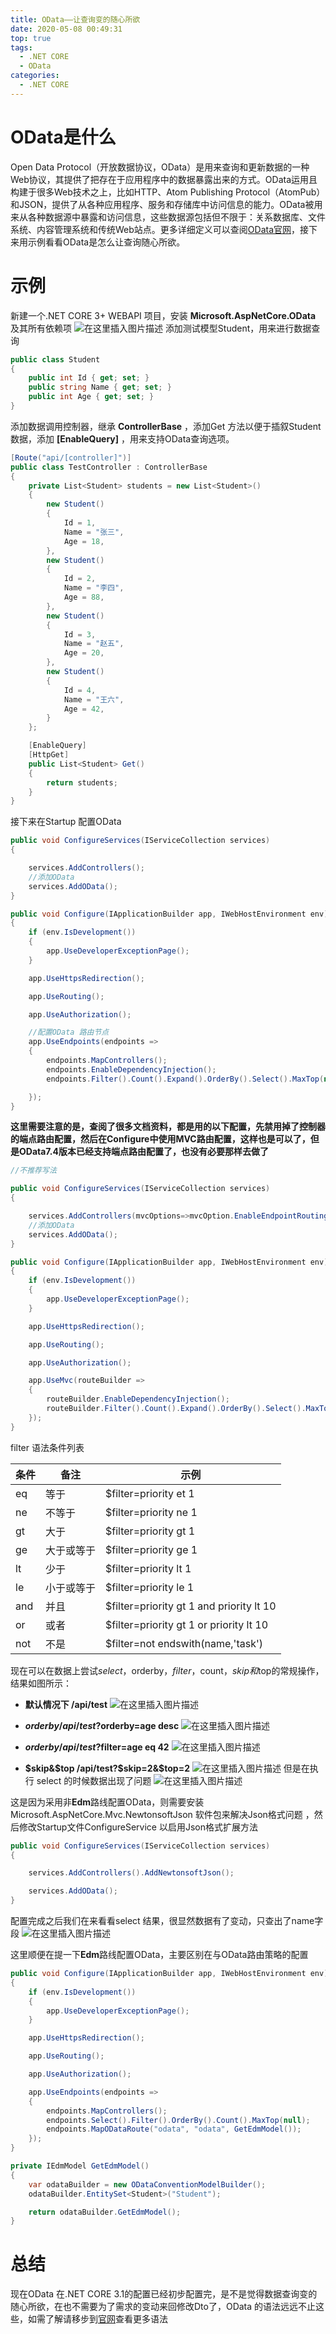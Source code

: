 ```yaml
---
title: OData——让查询变的随心所欲
date: 2020-05-08 00:49:31
top: true
tags:
  - .NET CORE
  - OData
categories:
  - .NET CORE
---
```


# OData是什么
Open Data Protocol（开放数据协议，OData）是用来查询和更新数据的一种Web协议，其提供了把存在于应用程序中的数据暴露出来的方式。OData运用且构建于很多Web技术之上，比如HTTP、Atom Publishing Protocol（AtomPub）和JSON，提供了从各种应用程序、服务和存储库中访问信息的能力。OData被用来从各种数据源中暴露和访问信息，这些数据源包括但不限于：关系数据库、文件系统、内容管理系统和传统Web站点。更多详细定义可以查阅[OData官网](https://www.odata.org/)，接下来用示例看看OData是怎么让查询随心所欲。

# 示例
新建一个.NET CORE 3+ WEBAPI 项目，安装 **Microsoft.AspNetCore.OData** 及其所有依赖项
![在这里插入图片描述](https://img-blog.csdnimg.cn/20200507231549791.png?x-oss-process=image/watermark,type_ZmFuZ3poZW5naGVpdGk,shadow_10,text_aHR0cHM6Ly9ibG9nLmNzZG4ubmV0L2R6MTgyMjgwMjc4NQ==,size_16,color_FFFFFF,t_70)
添加测试模型Student，用来进行数据查询

```csharp
public class Student
{
    public int Id { get; set; }
    public string Name { get; set; }
    public int Age { get; set; }
}
```

添加数据调用控制器，继承 **ControllerBase** ，添加Get 方法以便于插叙Student 数据，添加 **[EnableQuery]** ，用来支持OData查询选项。

```csharp
[Route("api/[controller]")]
public class TestController : ControllerBase
{
    private List<Student> students = new List<Student>()
    {
        new Student()
        {
            Id = 1,
            Name = "张三",
            Age = 18,
        },
        new Student()
        {
            Id = 2,
            Name = "李四",
            Age = 88,
        },
        new Student()
        {
            Id = 3,
            Name = "赵五",
            Age = 20,
        },
        new Student()
        {
            Id = 4,
            Name = "王六",
            Age = 42,
        }
    };

    [EnableQuery]
    [HttpGet]
    public List<Student> Get()
    {
        return students;
    }
}
```
接下来在Startup 配置OData

```csharp
public void ConfigureServices(IServiceCollection services)
{

    services.AddControllers();
    //添加OData
    services.AddOData();
}
```

```csharp
public void Configure(IApplicationBuilder app, IWebHostEnvironment env)
{
    if (env.IsDevelopment())
    {
        app.UseDeveloperExceptionPage();
    }

    app.UseHttpsRedirection();

    app.UseRouting();

    app.UseAuthorization();

	//配置OData 路由节点
    app.UseEndpoints(endpoints =>
    {
    	endpoints.MapControllers();
        endpoints.EnableDependencyInjection();
        endpoints.Filter().Count().Expand().OrderBy().Select().MaxTop(null).;

    });
}
```
**这里需要注意的是，查阅了很多文档资料，都是用的以下配置，先禁用掉了控制器的端点路由配置，然后在Configure中使用MVC路由配置，这样也是可以了，但是OData7.4版本已经支持端点路由配置了，也没有必要那样去做了**
```csharp
//不推荐写法

public void ConfigureServices(IServiceCollection services)
{

    services.AddControllers(mvcOptions=>mvcOption.EnableEndpointRouting = false);
    //添加OData
    services.AddOData();
}

public void Configure(IApplicationBuilder app, IWebHostEnvironment env)
{
    if (env.IsDevelopment())
    {
        app.UseDeveloperExceptionPage();
    }

    app.UseHttpsRedirection();

    app.UseRouting();

    app.UseAuthorization();

	app.UseMvc(routeBuilder =>
    {
        routeBuilder.EnableDependencyInjection();
        routeBuilder.Filter().Count().Expand().OrderBy().Select().MaxTop(null).;
    });   
}
```
filter 语法条件列表


|条件  | 备注 | 示例 |
|--|--|--|
|eq |等于	|$filter=priority et 1
|ne|	不等于	|$filter=priority ne 1
|gt|	大于|	$filter=priority gt 1
|ge|	大于或等于|	$filter=priority ge 1
|lt	|少于	|$filter=priority lt 1
|le|	小于或等于	|$filter=priority le 1
|and|	并且	|$filter=priority gt 1 and priority lt 10
|or|	或者|	$filter=priority gt 1 or priority lt 10
|not|	不是	|$filter=not endswith(name,'task')


现在可以在数据上尝试$select，$orderby，$filter，$count，$skip 和$top的常规操作，结果如图所示：

- **默认情况下  /api/test**
![在这里插入图片描述](https://img-blog.csdnimg.cn/20200508000512650.png?x-oss-process=image/watermark,type_ZmFuZ3poZW5naGVpdGk,shadow_10,text_aHR0cHM6Ly9ibG9nLmNzZG4ubmV0L2R6MTgyMjgwMjc4NQ==,size_16,color_FFFFFF,t_70)
 - **$orderby  /api/test?$orderby=age desc**
 ![在这里插入图片描述](https://img-blog.csdnimg.cn/20200508000754861.png?x-oss-process=image/watermark,type_ZmFuZ3poZW5naGVpdGk,shadow_10,text_aHR0cHM6Ly9ibG9nLmNzZG4ubmV0L2R6MTgyMjgwMjc4NQ==,size_16,color_FFFFFF,t_70)

 - **$orderby /api/test?$filter=age eq 42**
![在这里插入图片描述](https://img-blog.csdnimg.cn/20200508000913100.png?x-oss-process=image/watermark,type_ZmFuZ3poZW5naGVpdGk,shadow_10,text_aHR0cHM6Ly9ibG9nLmNzZG4ubmV0L2R6MTgyMjgwMjc4NQ==,size_16,color_FFFFFF,t_70)

 - **$skip&$top /api/test?$skip=2&$top=2**
![在这里插入图片描述](https://img-blog.csdnimg.cn/20200508003458278.png?x-oss-process=image/watermark,type_ZmFuZ3poZW5naGVpdGk,shadow_10,text_aHR0cHM6Ly9ibG9nLmNzZG4ubmV0L2R6MTgyMjgwMjc4NQ==,size_16,color_FFFFFF,t_70)
但是在执行 select 的时候数据出现了问题
![在这里插入图片描述](https://img-blog.csdnimg.cn/20200508003721577.png?x-oss-process=image/watermark,type_ZmFuZ3poZW5naGVpdGk,shadow_10,text_aHR0cHM6Ly9ibG9nLmNzZG4ubmV0L2R6MTgyMjgwMjc4NQ==,size_16,color_FFFFFF,t_70)

这是因为采用非**Edm**路线配置OData，则需要安装Microsoft.AspNetCore.Mvc.NewtonsoftJson 软件包来解决Json格式问题 ，然后修改Startup文件ConfigureService 以启用Json格式扩展方法

```csharp
public void ConfigureServices(IServiceCollection services)
{

    services.AddControllers().AddNewtonsoftJson();

    services.AddOData();
}
```
配置完成之后我们在来看看select 结果，很显然数据有了变动，只查出了name字段
![在这里插入图片描述](https://img-blog.csdnimg.cn/20200508004317993.png?x-oss-process=image/watermark,type_ZmFuZ3poZW5naGVpdGk,shadow_10,text_aHR0cHM6Ly9ibG9nLmNzZG4ubmV0L2R6MTgyMjgwMjc4NQ==,size_16,color_FFFFFF,t_70)

这里顺便在提一下**Edm**路线配置OData，主要区别在与OData路由策略的配置

```csharp
public void Configure(IApplicationBuilder app, IWebHostEnvironment env)
{
    if (env.IsDevelopment())
    {
        app.UseDeveloperExceptionPage();
    }

    app.UseHttpsRedirection();

    app.UseRouting();

    app.UseAuthorization();

    app.UseEndpoints(endpoints =>
    {
        endpoints.MapControllers();
        endpoints.Select().Filter().OrderBy().Count().MaxTop(null);
        endpoints.MapODataRoute("odata", "odata", GetEdmModel());
    });
}

private IEdmModel GetEdmModel()
{
    var odataBuilder = new ODataConventionModelBuilder();
    odataBuilder.EntitySet<Student>("Student");

    return odataBuilder.GetEdmModel();
}
```
# 总结
现在OData 在.NET CORE 3.1的配置已经初步配置完，是不是觉得数据查询变的随心所欲，在也不需要为了需求的变动来回修改Dto了，OData 的语法远远不止这些，如需了解请移步到[官网](http://docs.oasis-open.org/odata/odata/v4.01/odata-v4.01-part2-url-conventions.html#_Toc31361043)查看更多语法




